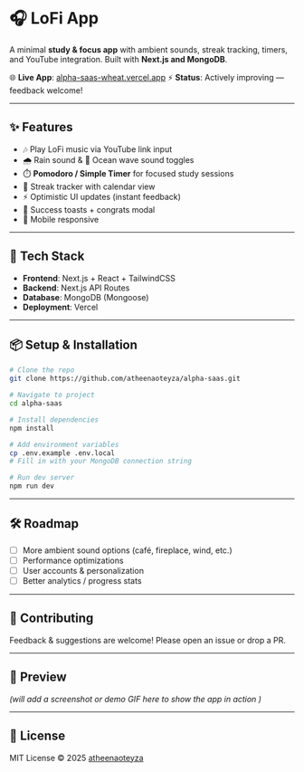 # 🎧 LoFi App

A minimal **study & focus app** with ambient sounds, streak tracking, timers, and YouTube integration. Built with **Next.js and MongoDB**.

🌐 **Live App**: [alpha-saas-wheat.vercel.app](https://alpha-saas-wheat.vercel.app)
⚡ **Status**: Actively improving — feedback welcome!

---

## ✨ Features

- 🎶 Play LoFi music via YouTube link input
- 🌧️ Rain sound & 🌊 Ocean wave sound toggles
- ⏱️ **Pomodoro / Simple Timer** for focused study sessions
- 📅 Streak tracker with calendar view
- ⚡ Optimistic UI updates (instant feedback)
- 🎉 Success toasts + congrats modal
- 📱 Mobile responsive

---

## 🚀 Tech Stack

- **Frontend**: Next.js + React + TailwindCSS
- **Backend**: Next.js API Routes
- **Database**: MongoDB (Mongoose)
- **Deployment**: Vercel

---

## 📦 Setup & Installation

```bash
# Clone the repo
git clone https://github.com/atheenaoteyza/alpha-saas.git

# Navigate to project
cd alpha-saas

# Install dependencies
npm install

# Add environment variables
cp .env.example .env.local
# Fill in with your MongoDB connection string

# Run dev server
npm run dev
```

---

## 🛠️ Roadmap

- [ ] More ambient sound options (café, fireplace, wind, etc.)
- [ ] Performance optimizations
- [ ] User accounts & personalization
- [ ] Better analytics / progress stats

---

## 🤝 Contributing

Feedback & suggestions are welcome! Please open an issue or drop a PR.

---

## 📸 Preview

_(will add a screenshot or demo GIF here to show the app in action )_

---

## 📜 License

MIT License © 2025 [atheenaoteyza](https://github.com/atheenaoteyza)
